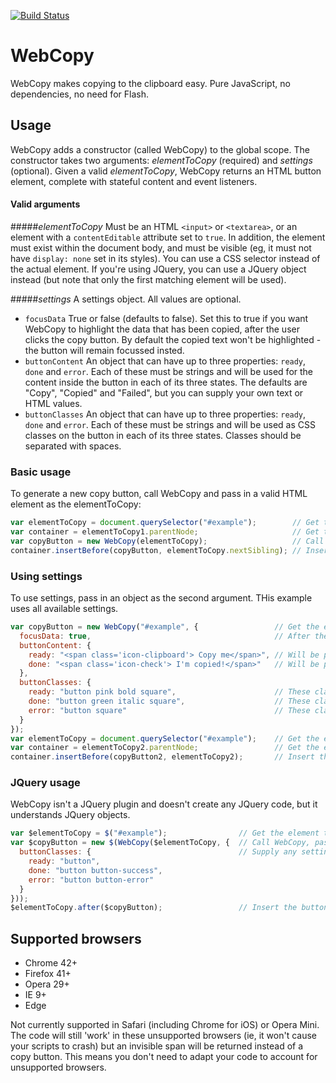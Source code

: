 [![Build Status](https://travis-ci.org/AndyWhite87/WebCopy.svg?branch=master)](https://travis-ci.org/AndyWhite87/WebCopy) 

# WebCopy
WebCopy makes copying to the clipboard easy. Pure JavaScript, no dependencies, no need for Flash.

## Usage
WebCopy adds a constructor (called WebCopy) to the global scope. The constructor takes two arguments: *elementToCopy* (required) and *settings* (optional). Given a valid *elementToCopy*, WebCopy returns an HTML button element, complete with stateful content and event listeners.

#### Valid arguments
#####*elementToCopy*
Must be an HTML `<input>` or `<textarea>`, or an element with a `contentEditable` attribute set to `true`. In addition, the element must exist within the document body, and must be visible (eg, it must not have `display: none` set in its styles).
You can use a CSS selector instead of the actual element. If you're using JQuery, you can use a JQuery object instead (but note that only the first matching element will be used).

#####*settings*
A settings object. All values are optional.
- `focusData` True or false (defaults to false). Set this to true if you want WebCopy to highlight the data that has been copied, after the user clicks the copy button. By default the copied text won't be highlighted - the button will remain focussed insted.
- `buttonContent` An object that can have up to three properties: `ready`, `done` and `error`. Each of these must be strings and will be used for the content inside the button in each of its three states. The defaults are "Copy", "Copied" and "Failed", but you can supply your own text or HTML values.
- `buttonClasses` An object that can have up to three properties: `ready`, `done` and `error`. Each of these must be strings and will be used as CSS classes on the button in each of its three states. Classes should be separated with spaces.

### Basic usage
To generate a new copy button, call WebCopy and pass in a valid HTML element as the elementToCopy:

```js
var elementToCopy = document.querySelector("#example");        // Get the element to copy (eg an input)
var container = elementToCopy1.parentNode;                     // Get the element's container (so we know where to put the button)
var copyButton = new WebCopy(elementToCopy);                   // Call WebCopy to generate a copy button
container.insertBefore(copyButton, elementToCopy.nextSibling); // Insert the copy button directly after the element
```

### Using settings
To use settings, pass in an object as the second argument. THis example uses all available settings.

```js
var copyButton = new WebCopy("#example", {                 // Get the element to copy (we're using a selector this time instead of passing in an element)
  focusData: true,                                         // After the button is clicked, the copied text will be highlighted
  buttonContent: {
    ready: "<span class='icon-clipboard'> Copy me</span>", // Will be parsed as HTML and inserted into the button
    done: "<span class='icon-check'> I'm copied!</span>"   // Will be parsed as HTML and inserted into the button after it has been clicked
  },
  buttonClasses: {
    ready: "button pink bold square",                      // These classes will be added to the button in its unclicked state        
    done: "button green italic square",                    // These classes will be added to the button after it is clicked, if the copy was successful
    error: "button square"                                 // These classes will be added to the button after it is clicked, if the copy was *not* successful
  }
});
var elementToCopy = document.querySelector("#example");    // Get the element to copy
var container = elementToCopy2.parentNode;                 // Get the element's container
container.insertBefore(copyButton2, elementToCopy2);       // Insert the copy button directly before the element
```

### JQuery usage
WebCopy isn't a JQuery plugin and doesn't create any JQuery code, but it understands JQuery objects.

```js
var $elementToCopy = $("#example");                // Get the element to copy
var $copyButton = new $(WebCopy($elementToCopy, {  // Call WebCopy, passing in the element to copy
  buttonClasses: {                                 // Supply any settings you like
    ready: "button",
    done: "button button-success",
    error: "button button-error"
  }
}));
$elementToCopy.after($copyButton);                 // Insert the button into your page
```

## Supported browsers
- Chrome 42+
- Firefox 41+
- Opera 29+
- IE 9+
- Edge

Not currently supported in Safari (including Chrome for iOS) or Opera Mini. The code will still 'work' in these unsupported browsers (ie, it won't cause your scripts to crash) but an invisible span will be returned instead of a copy button. This means you don't need to adapt your code to account for unsupported browsers.
